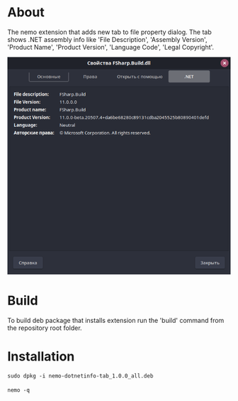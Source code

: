 # About

The nemo extension that adds new tab to file property dialog. The tab shows .NET assembly info like 'File Description', 'Assembly Version', 'Product Name', 'Product Version', 'Language Code', 'Legal Copyright'.

![Demo](demo.png)


# Build

To build deb package that installs extension run the 'build' command from the repository root folder.
        
# Installation

```bach
sudo dpkg -i nemo-dotnetinfo-tab_1.0.0_all.deb 

nemo -q
```
